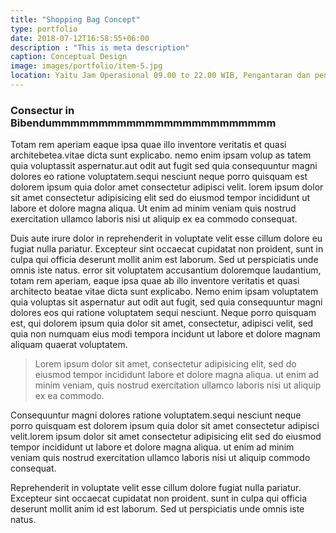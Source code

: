 ```yaml
---
title: "Shopping Bag Concept"
type: portfolio
date: 2018-07-12T16:58:55+06:00
description : "This is meta description"
caption: Conceptual Design
image: images/portfolio/item-5.jpg
location: Yaitu Jam Operasional 09.00 to 22.00 WIB, Pengantaran dan pengambilan mobil/motor mulai jam 09.00-21.00 WIB. Diluar jam diatas bisa langsung datang ke garasi kami, 3 Tanda pengenal/ID (KTP,NPWP,SIM,PASPORT,ID KERJA,BPJS), No Telp HP customer yang bisa dihubungi, Semua booking mobil lepas kunci dan motor adalah untuk pemakaian kendaraan di dalam area DIY, Semua pemesanan tanpa DP adalah bersifat tidak mengikat, Overtime 10% per jam dari Tarif Sewa, Saat hari High Season harga berbeda dengan harga hari normal
---
```

### Consectur in Bibendummmmmmmmmmmmmmmmmmmmmmmm

Totam rem aperiam eaque ipsa quae illo inventore veritatis et quasi architebetea.vitae dicta sunt explicabo. nemo enim ipsam volup as tatem quia voluptassit aspernatur.aut odit aut fugit sed quia consequuntur magni dolores eo ratione voluptatem.sequi nesciunt neque porro quisquam est dolorem ipsum quia dolor amet consectetur adipisci velit. lorem ipsum dolor sit amet consectetur adipisicing elit sed do eiusmod tempor incididunt ut labore et dolore magna aliqua. Ut enim ad minim veniam quis nostrud exercitation ullamco laboris nisi ut aliquip ex ea commodo consequat.

Duis aute irure dolor in reprehenderit in voluptate velit esse cillum dolore eu fugiat nulla pariatur. Excepteur sint occaecat cupidatat non proident, sunt in culpa qui officia deserunt mollit anim est laborum. Sed ut perspiciatis unde omnis iste natus. error sit voluptatem accusantium doloremque laudantium, totam rem aperiam, eaque ipsa quae ab illo inventore veritatis et quasi architecto beatae vitae dicta sunt explicabo. Nemo enim ipsam voluptatem quia voluptas sit aspernatur aut odit aut fugit, sed quia consequuntur magni dolores eos qui ratione voluptatem sequi nesciunt. Neque porro quisquam est, qui dolorem ipsum quia dolor sit amet, consectetur, adipisci velit, sed quia non numquam eius modi tempora incidunt ut labore et dolore magnam aliquam quaerat voluptatem.

> Lorem ipsum dolor sit amet, consectetur adipisicing elit, sed do eiusmod tempor incididunt labore et dolore magna aliqua. ut enim ad minim veniam, quis nostrud exercitation ullamco laboris nisi ut aliquip ex ea commodo.

Consequuntur magni dolores ratione voluptatem.sequi nesciunt neque porro quisquam est dolorem ipsum quia dolor sit amet consectetur adipisci velit.lorem ipsum dolor sit amet consectetur adipisicing elit sed do eiusmod tempor incididunt ut labore et dolore magna aliqua. ut enim ad minim veniam quis nostrud exercitation ullamco laboris nisi ut aliquip commodo consequat.

Reprehenderit in voluptate velit esse cillum dolore fugiat nulla pariatur. Excepteur sint occaecat cupidatat non proident. sunt in culpa qui officia deserunt mollit anim id est laborum. Sed ut perspiciatis unde omnis iste natus.

